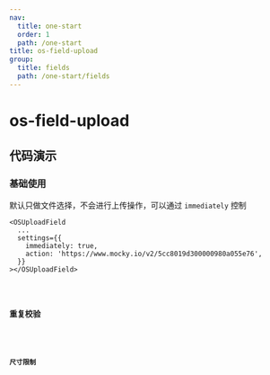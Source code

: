 ```yaml
---
nav:
  title: one-start
  order: 1
  path: /one-start
title: os-field-upload
group:
  title: fields
  path: /one-start/fields
---
```


# os-field-upload

## 代码演示

### 基础使用

默认只做文件选择，不会进行上传操作，可以通过 `immediately` 控制

```tsx | pure
<OSUploadField
  ...
  settings={{
    immediately: true,
    action: 'https://www.mocky.io/v2/5cc8019d300000980a055e76',
  }}
></OSUploadField>
```

<code src="../demos/field-upload/simple.tsx" />

### 重复校验

<code src="../demos/field-upload/duplication-check.tsx" />

### 尺寸限制

<code src="../demos/field-upload/size-check.tsx" />

<API exports='["Settings"]' src="../components/fields/upload.tsx"></API>
